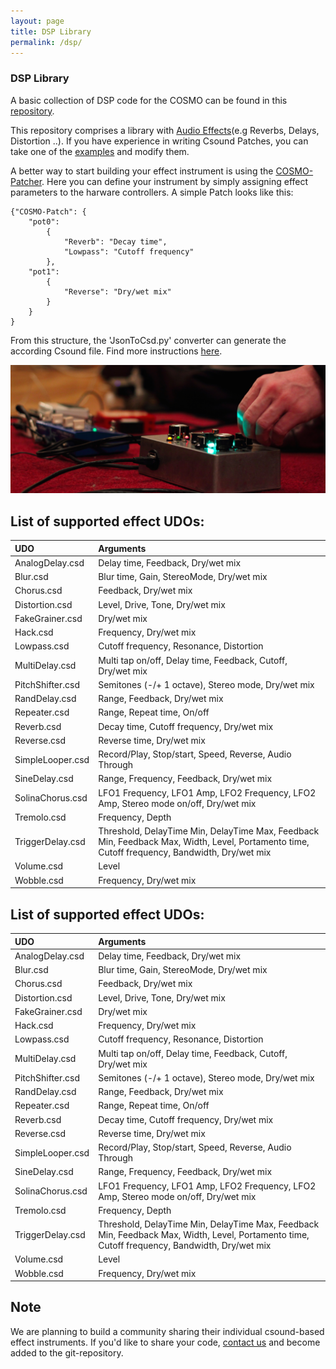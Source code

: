 ```yaml
---
layout: page
title: DSP Library
permalink: /dsp/
---
```


### DSP Library
A basic collection of DSP code for the COSMO can be found in this [repository](https://github.com/cosmoproject/cosmo-dsp).

This repository comprises a library with [Audio Effects](https://github.com/cosmoproject/cosmo-dsp/tree/master/DSP-Library/Effects)(e.g Reverbs, Delays, Distortion ..). If you have experience in writing Csound Patches, you can take one of the [examples](https://github.com/cosmoproject/cosmo-dsp/tree/master/Examples) and modify them.

A better way to start building your effect instrument is using the [COSMO-Patcher](https://github.com/cosmoproject/cosmo-dsp/tree/master/COSMO-Patcher). Here you can define your instrument by simply assigning effect parameters to the harware controllers. A simple Patch looks like this:

    {"COSMO-Patch": {
        "pot0":
            {
                "Reverb": "Decay time",
                "Lowpass": "Cutoff frequency"
            },
        "pot1":
            {
                "Reverse": "Dry/wet mix"
            }
        }
    }
    
From this structure, the 'JsonToCsd.py' converter can generate the according Csound file. Find more instructions [here](https://github.com/cosmoproject/cosmo-dsp/tree/master/COSMO-Patcher).


![alt text](/images/Live_01.png "Live-01")


## List of supported effect UDOs:



| UDO              | Arguments                                                                                                                                    |
|:-----------------|:---------------------------------------------------------------------------------------------------------------------------------------------|
| AnalogDelay.csd  | Delay time, Feedback, Dry/wet mix                                                                                                            |
| Blur.csd         | Blur time, Gain, StereoMode, Dry/wet mix                                                                                                     |
| Chorus.csd       | Feedback, Dry/wet mix                                                                                                                        |
| Distortion.csd   | Level, Drive, Tone, Dry/wet mix                                                                                                              |
| FakeGrainer.csd  | Dry/wet mix                                                                                                                                  |
| Hack.csd         | Frequency, Dry/wet mix                                                                                                                       |
| Lowpass.csd      | Cutoff frequency, Resonance, Distortion                                                                                                      |
| MultiDelay.csd   | Multi tap on/off, Delay time, Feedback, Cutoff, Dry/wet mix                                                                                  |
| PitchShifter.csd | Semitones (-/+ 1 octave), Stereo mode, Dry/wet mix                                                                                           |
| RandDelay.csd    | Range, Feedback, Dry/wet mix                                                                                                                 |
| Repeater.csd     | Range, Repeat time, On/off                                                                                                                   |
| Reverb.csd       | Decay time, Cutoff frequency, Dry/wet mix                                                                                                    |
| Reverse.csd      | Reverse time, Dry/wet mix                                                                                                                    |
| SimpleLooper.csd | Record/Play, Stop/start, Speed, Reverse, Audio Through                                                                                       |
| SineDelay.csd    | Range, Frequency, Feedback, Dry/wet mix                                                                                                      |
| SolinaChorus.csd | LFO1 Frequency, LFO1 Amp, LFO2 Frequency, LFO2 Amp, Stereo mode on/off, Dry/wet mix                                                          |
| Tremolo.csd      | Frequency, Depth                                                                                                                             |
| TriggerDelay.csd | Threshold, DelayTime Min, DelayTime Max, Feedback Min, Feedback Max, Width, Level, Portamento time, Cutoff frequency, Bandwidth, Dry/wet mix |
| Volume.csd       | Level                                                                                                                                        |
| Wobble.csd       | Frequency, Dry/wet mix                                                                                                                       |




## List of supported effect UDOs: 
| UDO              | Arguments                                                                                                                                    |
|:-----------------|:---------------------------------------------------------------------------------------------------------------------------------------------|
| AnalogDelay.csd  | Delay time, Feedback, Dry/wet mix                                                                                                            |
| Blur.csd         | Blur time, Gain, StereoMode, Dry/wet mix                                                                                                     |
| Chorus.csd       | Feedback, Dry/wet mix                                                                                                                        |
| Distortion.csd   | Level, Drive, Tone, Dry/wet mix                                                                                                              |
| FakeGrainer.csd  | Dry/wet mix                                                                                                                                  |
| Hack.csd         | Frequency, Dry/wet mix                                                                                                                       |
| Lowpass.csd      | Cutoff frequency, Resonance, Distortion                                                                                                      |
| MultiDelay.csd   | Multi tap on/off, Delay time, Feedback, Cutoff, Dry/wet mix                                                                                  |
| PitchShifter.csd | Semitones (-/+ 1 octave), Stereo mode, Dry/wet mix                                                                                           |
| RandDelay.csd    | Range, Feedback, Dry/wet mix                                                                                                                 |
| Repeater.csd     | Range, Repeat time, On/off                                                                                                                   |
| Reverb.csd       | Decay time, Cutoff frequency, Dry/wet mix                                                                                                    |
| Reverse.csd      | Reverse time, Dry/wet mix                                                                                                                    |
| SimpleLooper.csd | Record/Play, Stop/start, Speed, Reverse, Audio Through                                                                                       |
| SineDelay.csd    | Range, Frequency, Feedback, Dry/wet mix                                                                                                      |
| SolinaChorus.csd | LFO1 Frequency, LFO1 Amp, LFO2 Frequency, LFO2 Amp, Stereo mode on/off, Dry/wet mix                                                          |
| Tremolo.csd      | Frequency, Depth                                                                                                                             |
| TriggerDelay.csd | Threshold, DelayTime Min, DelayTime Max, Feedback Min, Feedback Max, Width, Level, Portamento time, Cutoff frequency, Bandwidth, Dry/wet mix |
| Volume.csd       | Level                                                                                                                                        |
| Wobble.csd       | Frequency, Dry/wet mix                                                                                                                       |




## Note

 We are planning to build a community sharing their individual csound-based effect instruments. If you'd like to share your code, [contact us](mailto:csoundonstage@gmail.com) and become added to the git-repository.
